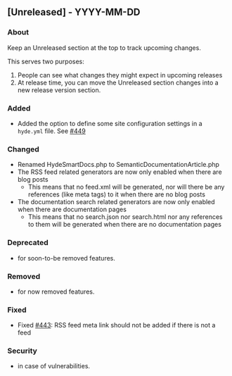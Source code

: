 ## [Unreleased] - YYYY-MM-DD

### About

Keep an Unreleased section at the top to track upcoming changes.

This serves two purposes:

1. People can see what changes they might expect in upcoming releases
2. At release time, you can move the Unreleased section changes into a new release version section.

### Added
- Added the option to define some site configuration settings in a `hyde.yml` file. See [#449](https://github.com/hydephp/develop/pull/449)

### Changed
- Renamed HydeSmartDocs.php to SemanticDocumentationArticle.php
- The RSS feed related generators are now only enabled when there are blog posts
  - This means that no feed.xml will be generated, nor will there be any references (like meta tags) to it when there are no blog posts
- The documentation search related generators are now only enabled when there are documentation pages
  - This means that no search.json nor search.html nor any references to them will be generated when there are no documentation pages

### Deprecated
- for soon-to-be removed features.

### Removed
- for now removed features.

### Fixed
- Fixed [#443](https://github.com/hydephp/develop/issues/443): RSS feed meta link should not be added if there is not a feed 


### Security
- in case of vulnerabilities.
